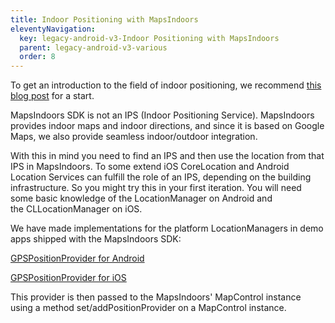 ```yaml
---
title: Indoor Positioning with MapsIndoors
eleventyNavigation:
  key: legacy-android-v3-Indoor Positioning with MapsIndoors
  parent: legacy-android-v3-various
  order: 8
---
```


To get an introduction to the field of indoor positioning, we recommend [this blog post](https://www.mapspeople.com/blog/mapsindoors/indoor-positioning-101/) for a start.

MapsIndoors SDK is not an IPS (Indoor Positioning Service). MapsIndoors provides indoor maps and indoor directions, and since it is based on Google Maps, we also provide seamless indoor/outdoor integration.

With this in mind you need to find an IPS and then use the location from that IPS in MapsIndoors. To some extend iOS CoreLocation and Android Location Services can fulfill the role of an IPS, depending on the building infrastructure. So you might try this in your first iteration. You will need some basic knowledge of the LocationManager on Android and the CLLocationManager on iOS.

We have made implementations for the platform LocationManagers in demo apps shipped with the MapsIndoors SDK:

[GPSPositionProvider for Android](https://github.com/mapspeople/MapsIndoorsAndroid/blob/master/app/src/main/java/com/mapsindoors/stdapp/positionprovider/gps/GoogleAPIPositionProvider.java)

[GPSPositionProvider for iOS](https://github.com/MapsIndoors/MapsIndoorsIOS/tree/master/Example/MIAIOS-SRC/GenericBase/Services/PositionProvider/CoreLocationAkaGPS)

This provider is then passed to the MapsIndoors' MapControl instance using a method set/addPositionProvider on a MapControl instance.
